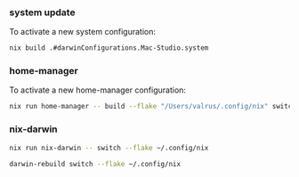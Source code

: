 ### system update

To activate a new system configuration:

``` sh
nix build .#darwinConfigurations.Mac-Studio.system
```

### home-manager

To activate a new home-manager configuration:

```sh
nix run home-manager -- build --flake "/Users/valrus/.config/nix" switch
```

### nix-darwin

``` sh
nix run nix-darwin -- switch --flake ~/.config/nix
```

``` sh
darwin-rebuild switch --flake ~/.config/nix
```
